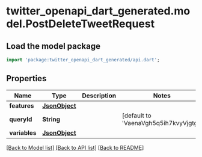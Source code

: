 # twitter_openapi_dart_generated.model.PostDeleteTweetRequest

## Load the model package
```dart
import 'package:twitter_openapi_dart_generated/api.dart';
```

## Properties
Name | Type | Description | Notes
------------ | ------------- | ------------- | -------------
**features** | [**JsonObject**](.md) |  | 
**queryId** | **String** |  | [default to 'VaenaVgh5q5ih7kvyVjgtg']
**variables** | [**JsonObject**](.md) |  | 

[[Back to Model list]](../README.md#documentation-for-models) [[Back to API list]](../README.md#documentation-for-api-endpoints) [[Back to README]](../README.md)


